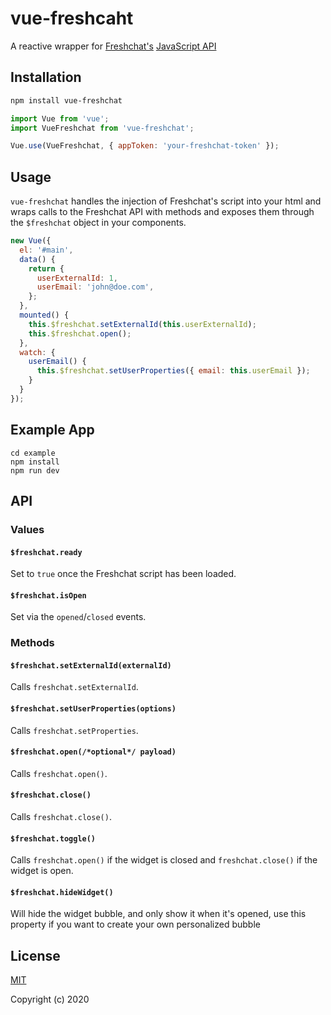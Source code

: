 # vue-freshcaht

A reactive wrapper for [Freshchat's](https://www.freshworks.com/live-chat-software/) [JavaScript API](https://developers.freshchat.com/web-sdk/)

## Installation

```bash
npm install vue-freshchat
```

```javascript
import Vue from 'vue';
import VueFreshchat from 'vue-freshchat';

Vue.use(VueFreshchat, { appToken: 'your-freshchat-token' });
```

## Usage

`vue-freshchat` handles the injection of Freshchat's script into your html and wraps calls to the Freshchat API with methods and exposes them through the `$freshchat` object in your components.

```javascript
new Vue({
  el: '#main',
  data() {
    return {
      userExternalId: 1,
      userEmail: 'john@doe.com',
    };
  },
  mounted() {
    this.$freshchat.setExternalId(this.userExternalId);
    this.$freshchat.open();
  },
  watch: {
    userEmail() {
      this.$freshchat.setUserProperties({ email: this.userEmail });
    }
  }
});
```

## Example App

```
cd example
npm install
npm run dev
```

## API

### Values

#### `$freshchat.ready`

Set to `true` once the Freshchat script has been loaded.

#### `$freshchat.isOpen`

Set via the `opened`/`closed` events.

### Methods

#### `$freshchat.setExternalId(externalId)`

Calls `freshchat.setExternalId`.

#### `$freshchat.setUserProperties(options)`

Calls `freshchat.setProperties`.

#### `$freshchat.open(/*optional*/ payload)`

Calls `freshchat.open()`.

#### `$freshchat.close()`

Calls `freshchat.close()`.

#### `$freshchat.toggle()`

Calls `freshchat.open()` if the widget is closed and `freshchat.close()` if the widget is open.

#### `$freshchat.hideWidget()`

Will hide the widget bubble, and only show it when it's opened, use this property if you want to create your own personalized bubble

## License

[MIT](http://opensource.org/licenses/MIT)

Copyright (c) 2020